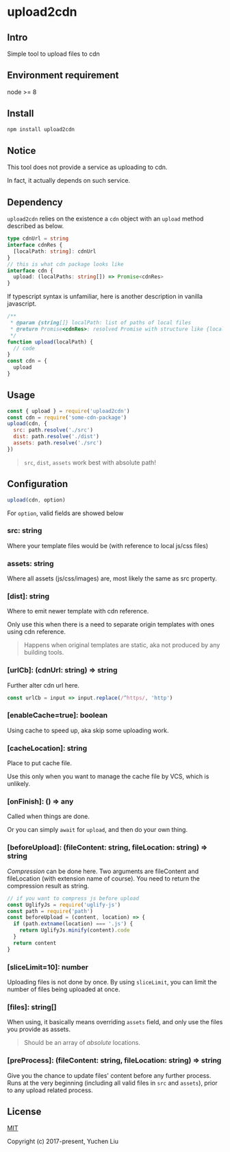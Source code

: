 # upload2cdn

## Intro

Simple tool to upload files to cdn

## Environment requirement

node >= 8

## Install

```bash
npm install upload2cdn
```

## Notice

This tool does not provide a service as uploading to cdn.

In fact, it actually depends on such service.

## Dependency

`upload2cdn` relies on the existence a `cdn` object with an `upload` method described as below.

```typescript
type cdnUrl = string
interface cdnRes {
  [localPath: string]: cdnUrl
}
// this is what cdn package looks like
interface cdn {
  upload: (localPaths: string[]) => Promise<cdnRes>
}
```

If typescript syntax is unfamiliar, here is another description in vanilla javascript.

```js
/**
 * @param {string[]} localPath: list of paths of local files
 * @return Promise<cdnRes>: resolved Promise with structure like {localPath: cdnUrl}
 */
function upload(localPath) {
  // code
}
const cdn = {
  upload
}
```

## Usage

```js
const { upload } = require('upload2cdn')
const cdn = require('some-cdn-package')
upload(cdn, {
  src: path.resolve('./src')
  dist: path.resolve('./dist')
  assets: path.resolve('./src')
})
```

> `src`, `dist`, `assets` work best with absolute path!

## Configuration

```js
upload(cdn, option)
```

For `option`, valid fields are showed below

### src: string

Where your template files would be (with reference to local js/css files)

### assets: string

Where all assets (js/css/images) are, most likely the same as src property.

### [dist]: string

Where to emit newer template with cdn reference.

Only use this when there is a need to separate origin templates with ones using cdn reference.

> Happens when original templates are static, aka not produced by any building tools.

### [urlCb]: (cdnUrl: string) => string

Further alter cdn url here.

```js
const urlCb = input => input.replace(/^https/, 'http')
```

### [enableCache=true]: boolean

Using cache to speed up, aka skip some uploading work.

### [cacheLocation]: string

Place to put cache file.

Use this only when you want to manage the cache file by VCS, which is unlikely.

### [onFinish]: () => any

Called when things are done.

Or you can simply `await` for `upload`, and then do your own thing.

### [beforeUpload]: (fileContent: string, fileLocation: string) => string

_Compression_ can be done here. Two arguments are fileContent and fileLocation (with extension name of course). You need to return the compression result as string.

```js
// if you want to compress js before upload
const UglifyJs = require('uglify-js')
const path = require('path')
const beforeUpload = (content, location) => {
  if (path.extname(location) === '.js') {
    return UglifyJs.minify(content).code
  }
  return content
}
```

### [sliceLimit=10]: number

Uploading files is not done by once. By using `sliceLimit`, you can limit the number of files being uploaded at once.

### [files]: string[]

When using, it basically means overriding `assets` field, and only use the files you provide as assets.

> Should be an array of _absolute_ locations.

### [preProcess]: (fileContent: string, fileLocation: string) => string

Give you the chance to update files' content before any further process.
Runs at the very beginning (including all valid files in `src` and `assets`), prior to any upload related process.

## License

[MIT](http://opensource.org/licenses/MIT)

Copyright (c) 2017-present, Yuchen Liu
